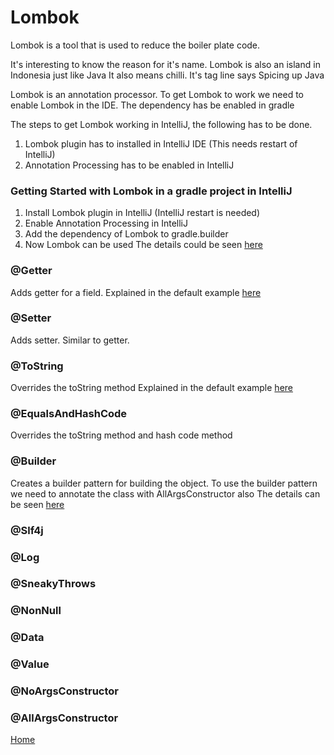 # Lombok
Lombok is a tool that is used to reduce the boiler plate code. 

It's interesting to know the reason for it's name. Lombok is also an island in Indonesia just like Java
It also means chilli. It's tag line says Spicing up Java

Lombok is an annotation processor. To get Lombok to work we need to enable Lombok in the IDE.
The dependency has be enabled in gradle

The steps to get Lombok working in IntelliJ, the following has to be done.
1. Lombok plugin has to installed in IntelliJ IDE (This needs restart of IntelliJ)
2. Annotation Processing has to be enabled in IntelliJ 

### Getting Started with Lombok in a gradle project in IntelliJ
1. Install Lombok plugin in IntelliJ (IntelliJ restart is needed)
2. Enable Annotation Processing in IntelliJ
3. Add the dependency of Lombok to gradle.builder
4. Now Lombok can be used
The details could be seen [here](https://github.com/nachiappannk/LearningJava/compare/preparing-for-lombok...implementing-lombok)

### @Getter
Adds getter for a field.
Explained in the default example [here](https://github.com/nachiappannk/LearningJava/compare/preparing-for-lombok...implementing-lombok)

### @Setter
Adds setter.
Similar to getter.

### @ToString
Overrides the toString method
Explained in the default example [here](https://github.com/nachiappannk/LearningJava/compare/preparing-for-lombok...implementing-lombok)

### @EqualsAndHashCode
Overrides the toString method and hash code method

### @Builder
Creates a builder pattern for building the object. To use the builder pattern we need to annotate the class with AllArgsConstructor also
The details can be seen [here](https://github.com/nachiappannk/LearningJava/compare/implementing-lombok...Implementing-logging-using-slf4j)

### @Slf4j

### @Log

### @SneakyThrows

### @NonNull

### @Data

### @Value

### @NoArgsConstructor

### @AllArgsConstructor

[Home](ReadMe.md)
